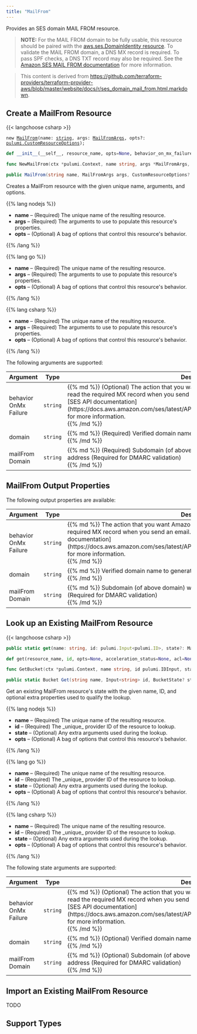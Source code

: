 ```yaml
---
title: "MailFrom"
---
```


<!-- WARNING: this file was generated by the Pulumi Terraform Bridge (tfgen) Tool. -->
<!-- Do not edit by hand unless you're certain you know what you are doing! -->

<style>
  table td p { margin-top: 0; margin-bottom: 0; }
</style>

Provides an SES domain MAIL FROM resource.

> **NOTE:** For the MAIL FROM domain to be fully usable, this resource should be paired with the [aws.ses.DomainIdentity resource](https://www.terraform.io/docs/providers/aws/r/ses_domain_identity.html). To validate the MAIL FROM domain, a DNS MX record is required. To pass SPF checks, a DNS TXT record may also be required. See the [Amazon SES MAIL FROM documentation](https://docs.aws.amazon.com/ses/latest/DeveloperGuide/mail-from-set.html) for more information.

> This content is derived from https://github.com/terraform-providers/terraform-provider-aws/blob/master/website/docs/r/ses_domain_mail_from.html.markdown.


## Create a MailFrom Resource

{{< langchoose csharp >}}

<div class="highlight"><pre class="chroma"><code class="language-typescript" data-lang="typescript"><span class="k">new</span> <span class="nx"><a href=/docs/reference/pkg/nodejs/pulumi/aws/s3/#MailFrom>MailFrom</a></span><span class="p">(</span><span class="nx">name</span>: <span class="kt"><a href=https://developer.mozilla.org/en-US/docs/Web/JavaScript/Reference/Global_Objects/String>string</a></span><span class="p">,</span> <span class="nx">args</span>: <span class="kt"><a href=/docs/reference/pkg/nodejs/pulumi/aws/s3/#MailFromArgs>MailFromArgs</a></span><span class="p">,</span> <span class="nx">opts?</span>: <span class="kt"><a href=/docs/reference/pkg/nodejs/pulumi/pulumi/#CustomResourceOptions>pulumi.CustomResourceOptions</a></span><span class="p">);</span></code></pre></div>

```python
def __init__(__self__, resource_name, opts=None, behavior_on_mx_failure=None, domain=None, mail_from_domain=None, __props__=None)
```

```go
func NewMailFrom(ctx *pulumi.Context, name string, args *MailFromArgs, opts ...pulumi.ResourceOption) (*MailFrom, error)

```

```csharp
public MailFrom(string name, MailFromArgs args, CustomResourceOptions? options = null)

```

Creates a MailFrom resource with the given unique name, arguments, and options.

{{% lang nodejs %}}
<ul class="pl-10">
    <li><strong>name</strong> &ndash; (Required) The unique name of the resulting resource.</li>
    <li><strong>args</strong> &ndash; (Required) The arguments to use to populate this resource's properties.</li>
    <li><strong>opts</strong> &ndash; (Optional) A bag of options that control this resource's behavior.</li>
</ul>
{{% /lang %}}

{{% lang go %}}
<ul class="pl-10">
    <li><strong>name</strong> &ndash; (Required) The unique name of the resulting resource.</li>
    <li><strong>args</strong> &ndash; (Required) The arguments to use to populate this resource's properties.</li>
    <li><strong>opts</strong> &ndash; (Optional) A bag of options that control this resource's behavior.</li>
</ul>
{{% /lang %}}

{{% lang csharp %}}
<ul class="pl-10">
    <li><strong>name</strong> &ndash; (Required) The unique name of the resulting resource.</li>
    <li><strong>args</strong> &ndash; (Required) The arguments to use to populate this resource's properties.</li>
    <li><strong>opts</strong> &ndash; (Optional) A bag of options that control this resource's behavior.</li>
</ul>
{{% /lang %}}

The following arguments are supported:

<table class="ml-6">
    <thead>
        <tr>
            <th>Argument</th>
            <th>Type</th>
            <th>Description</th>
        </tr>
    </thead>
    <tbody>
        <tr>
            <td class="align-top">behavior<wbr>On<wbr>Mx<wbr>Failure</td>
            <td class="align-top"><code>string</code></td>
            <td class="align-top">{{% md %}}
(Optional) The action that you want Amazon SES to take if it cannot successfully read the required MX record when you send an email. Defaults to `UseDefaultValue`. See the [SES API documentation](https://docs.aws.amazon.com/ses/latest/APIReference/API_SetIdentityMailFromDomain.html) for more information.

{{% /md %}}</td>
        </tr>
        <tr>
            <td class="align-top">domain</td>
            <td class="align-top"><code>string</code></td>
            <td class="align-top">{{% md %}}
(Required) Verified domain name to generate DKIM tokens for.

{{% /md %}}</td>
        </tr>
        <tr>
            <td class="align-top">mail<wbr>From<wbr>Domain</td>
            <td class="align-top"><code>string</code></td>
            <td class="align-top">{{% md %}}
(Required) Subdomain (of above domain) which is to be used as MAIL FROM address (Required for DMARC validation)

{{% /md %}}</td>
        </tr>
    </tbody>
</table>

## MailFrom Output Properties

The following output properties are available:

<table class="ml-6">
    <thead>
        <tr>
            <th>Argument</th>
            <th>Type</th>
            <th>Description</th>
        </tr>
    </thead>
    <tbody>
        <tr>
            <td class="align-top">behavior<wbr>On<wbr>Mx<wbr>Failure</td>
            <td class="align-top"><code>string</code></td>
            <td class="align-top">{{% md %}}
The action that you want Amazon SES to take if it cannot successfully read the required MX record when you send an email. Defaults to `UseDefaultValue`. See the [SES API documentation](https://docs.aws.amazon.com/ses/latest/APIReference/API_SetIdentityMailFromDomain.html) for more information.

{{% /md %}}</td>
        </tr>
        <tr>
            <td class="align-top">domain</td>
            <td class="align-top"><code>string</code></td>
            <td class="align-top">{{% md %}}
Verified domain name to generate DKIM tokens for.

{{% /md %}}</td>
        </tr>
        <tr>
            <td class="align-top">mail<wbr>From<wbr>Domain</td>
            <td class="align-top"><code>string</code></td>
            <td class="align-top">{{% md %}}
Subdomain (of above domain) which is to be used as MAIL FROM address (Required for DMARC validation)

{{% /md %}}</td>
        </tr>
    </tbody>
</table>

## Look up an Existing MailFrom Resource

{{< langchoose csharp >}}

```typescript
public static get(name: string, id: pulumi.Input<pulumi.ID>, state?: MailFromState, opts?: pulumi.CustomResourceOptions): MailFrom;
```

```python
def get(resource_name, id, opts=None, acceleration_status=None, acl=None, arn=None, bucket=None, bucket_domain_name=None, bucket_prefix=None, bucket_regional_domain_name=None, cors_rules=None, force_destroy=None, hosted_zone_id=None, lifecycle_rules=None, loggings=None, object_lock_configuration=None, policy=None, region=None, replication_configuration=None, request_payer=None, server_side_encryption_configuration=None, tags=None, versioning=None, website=None, website_domain=None, website_endpoint=None)
```

```go
func GetBucket(ctx *pulumi.Context, name string, id pulumi.IDInput, state *BucketState, opts ...pulumi.ResourceOption) (*Bucket, error)
```

```csharp
public static Bucket Get(string name, Input<string> id, BucketState? state = null, CustomResourceOptions? options = null);
```

Get an existing MailFrom resource's state with the given name, ID, and optional extra
properties used to qualify the lookup.

{{% lang nodejs %}}
<ul class="pl-10">
    <li><strong>name</strong> &ndash; (Required) The unique name of the resulting resource.</li>
    <li><strong>id</strong> &ndash; (Required) The _unique_ provider ID of the resource to lookup.</li>
    <li><strong>state</strong> &ndash; (Optional) Any extra arguments used during the lookup.</li>
    <li><strong>opts</strong> &ndash; (Optional) A bag of options that control this resource's behavior.</li>
</ul>
{{% /lang %}}

{{% lang go %}}
<ul class="pl-10">
    <li><strong>name</strong> &ndash; (Required) The unique name of the resulting resource.</li>
    <li><strong>id</strong> &ndash; (Required) The _unique_ provider ID of the resource to lookup.</li>
    <li><strong>state</strong> &ndash; (Optional) Any extra arguments used during the lookup.</li>
    <li><strong>opts</strong> &ndash; (Optional) A bag of options that control this resource's behavior.</li>
</ul>
{{% /lang %}}

{{% lang csharp %}}
<ul class="pl-10">
    <li><strong>name</strong> &ndash; (Required) The unique name of the resulting resource.</li>
    <li><strong>id</strong> &ndash; (Required) The _unique_ provider ID of the resource to lookup.</li>
    <li><strong>state</strong> &ndash; (Optional) Any extra arguments used during the lookup.</li>
    <li><strong>opts</strong> &ndash; (Optional) A bag of options that control this resource's behavior.</li>
</ul>
{{% /lang %}}

The following state arguments are supported:

<table class="ml-6">
    <thead>
        <tr>
            <th>Argument</th>
            <th>Type</th>
            <th>Description</th>
        </tr>
    </thead>
    <tbody>
        <tr>
            <td class="align-top">behavior<wbr>On<wbr>Mx<wbr>Failure</td>
            <td class="align-top"><code>string</code></td>
            <td class="align-top">{{% md %}}
(Optional) The action that you want Amazon SES to take if it cannot successfully read the required MX record when you send an email. Defaults to `UseDefaultValue`. See the [SES API documentation](https://docs.aws.amazon.com/ses/latest/APIReference/API_SetIdentityMailFromDomain.html) for more information.

{{% /md %}}</td>
        </tr>
        <tr>
            <td class="align-top">domain</td>
            <td class="align-top"><code>string</code></td>
            <td class="align-top">{{% md %}}
(Optional) Verified domain name to generate DKIM tokens for.

{{% /md %}}</td>
        </tr>
        <tr>
            <td class="align-top">mail<wbr>From<wbr>Domain</td>
            <td class="align-top"><code>string</code></td>
            <td class="align-top">{{% md %}}
(Optional) Subdomain (of above domain) which is to be used as MAIL FROM address (Required for DMARC validation)

{{% /md %}}</td>
        </tr>
    </tbody>
</table>

## Import an Existing MailFrom Resource

TODO

## Support Types

